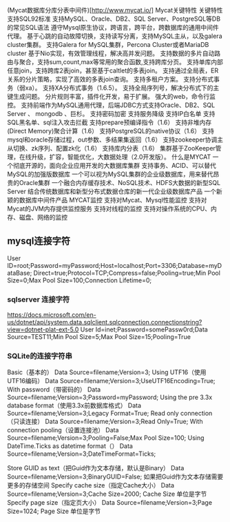 (Mycat数据库分库分表中间件)[http://www.mycat.io/]
Mycat关键特性
关键特性
支持SQL92标准
支持MySQL、Oracle、DB2、SQL Server、PostgreSQL等DB的常见SQL语法
遵守Mysql原生协议，跨语言，跨平台，跨数据库的通用中间件代理。
基于心跳的自动故障切换，支持读写分离，支持MySQL主从，以及galera cluster集群。
支持Galera for MySQL集群，Percona Cluster或者MariaDB cluster
基于Nio实现，有效管理线程，解决高并发问题。
支持数据的多片自动路由与聚合，支持sum,count,max等常用的聚合函数,支持跨库分页。
支持单库内部任意join，支持跨库2表join，甚至基于caltlet的多表join。
支持通过全局表，ER关系的分片策略，实现了高效的多表join查询。
支持多租户方案。
支持分布式事务（弱xa）。
支持XA分布式事务（1.6.5）。
支持全局序列号，解决分布式下的主键生成问题。
分片规则丰富，插件化开发，易于扩展。
强大的web，命令行监控。
支持前端作为MySQL通用代理，后端JDBC方式支持Oracle、DB2、SQL Server 、 mongodb 、巨杉。
支持密码加密
支持服务降级
支持IP白名单
支持SQL黑名单、sql注入攻击拦截
支持prepare预编译指令（1.6）
支持非堆内存(Direct Memory)聚合计算（1.6）
支持PostgreSQL的native协议（1.6）
支持mysql和oracle存储过程，out参数、多结果集返回（1.6）
支持zookeeper协调主从切换、zk序列、配置zk化（1.6）
支持库内分表（1.6）
集群基于ZooKeeper管理，在线升级，扩容，智能优化，大数据处理（2.0开发版）。
什么是MYCAT
一个彻底开源的，面向企业应用开发的大数据库集群
支持事务、ACID、可以替代MySQL的加强版数据库
一个可以视为MySQL集群的企业级数据库，用来替代昂贵的Oracle集群
一个融合内存缓存技术、NoSQL技术、HDFS大数据的新型SQL Server
结合传统数据库和新型分布式数据仓库的新一代企业级数据库产品
一个新颖的数据库中间件产品
MYCAT监控
支持对Mycat、Mysql性能监控
支持对Mycat的JVM内存提供监控服务
支持对线程的监控
支持对操作系统的CPU、内存、磁盘、网络的监控


## mysql连接字符
User ID=root;Password=myPassword;Host=localhost;Port=3306;Database=myDataBase; Direct=true;Protocol=TCP;Compress=false;Pooling=true;Min Pool Size=0;Max Pool Size=100;Connection Lifetime=0;

<!--Nhibernate-->
<add name="name" 
     connectionString="Server= servername;Initial Catalog=DBname;UID=username;Password=password;MultipleActiveResultSets=true" 
     providerName="System.Data.SqlClient" /> 

<!--Entity Framework-->
<add name="name" 
     connectionString= "metadata=res://*/Models.Model1.csdl|res://*/Models.Model1.ssdl|res://*/Models.Model1.msl;provider=System.Data.SqlClient;provider connection string=&quot;data source=servername;initial catalog=DBname;user id=userName;password=password;multipleactiveresultsets=True;App=EntityFramework&quot;" 
     providerName="System.Data.EntityClient" /> 


### sqlserver 连接字符
https://docs.microsoft.com/en-us/dotnet/api/system.data.sqlclient.sqlconnection.connectionstring?view=dotnet-plat-ext-5.0
User Id=inet;Password=somePassw0rd;Data Source=TEST11;Min Pool Size=5;Max Pool Size=15;Pooling=True

### SQLite的连接字符串
Basic（基本的）
     Data Source=filename;Version=3;
Using UTF16（使用UTF16编码）
    Data Source=filename;Version=3;UseUTF16Encoding=True;
With password（带密码的）
    Data Source=filename;Version=3;Password=myPassword;
Using the pre 3.3x database format（使用3.3x前数据库格式）
     Data Source=filename;Version=3;Legacy Format=True;
Read only connection（只读连接）
    Data Source=filename;Version=3;Read Only=True;
With connection pooling（设置连接池）
    Data Source=filename;Version=3;Pooling=False;Max Pool Size=100;
Using DateTime.Ticks as datetime format（）
     Data Source=filename;Version=3;DateTimeFormat=Ticks;
    
Store GUID as text（把Guid作为文本存储，默认是Binary）
    Data Source=filename;Version=3;BinaryGUID=False;
      如果把Guid作为文本存储需要更多的存储空间
Specify cache size（指定Cache大小）
     Data Source=filename;Version=3;Cache Size=2000;
      Cache Size 单位是字节
Specify page size（指定页大小）
     Data Source=filename;Version=3;Page Size=1024;
      Page Size 单位是字节